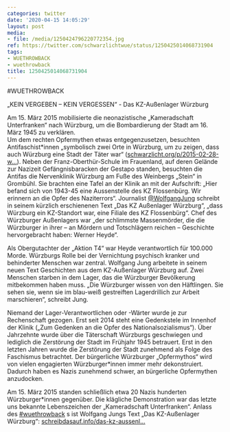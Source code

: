 ```yaml
---
categories: twitter
date: '2020-04-15 14:05:29'
layout: post
media:
- file: /media/1250424796220772354.jpg
ref: https://twitter.com/schwarzlichtwue/status/1250425014068731904
tags:
- WUETHROWBACK
- wuethrowback
title: 1250425014068731904
---
```

#WUETHROWBACK



„KEIN VERGEBEN – KEIN VERGESSEN“ - Das KZ-Außenlager Würzburg



Am 15. März 2015 mobilisierte die neonazistische „Kameradschaft Unterfranken“ nach Würzburg, um die Bombardierung der Stadt am 16. März 1945 zu verklären.  
Um dem rechten Opfermythen etwas entgegenzusetzen, besuchten Antifaschist\*innen „symbolisch zwei Orte in Würzburg, um zu zeigen, dass auch Würzburg eine Stadt der Täter war“ ([schwarzlicht.org/p/2015-02-28-w…](https://schwarzlicht.org/p/2015-02-28-wu-kein-vergeben-kein-vergessen.html)). 
Neben der Franz-Oberthür-Schule im Frauenland, auf deren Gelände zur Nazizeit Gefängnisbaracken der Gestapo standen, besuchten die Antifas die Nervenklinik Würzburg am Fuße des Weinbergs „Stein“ in Grombühl. 
Sie brachten eine Tafel an der Klinik an mit der Aufschrift: „Hier befand sich von 1943-45 eine Aussenstelle des KZ Flossenbürg. Wir erinnern an die Opfer des Naziterrors“. 
Journalist [@WolfgangJung](https://twitter.com/WolfgangJung)  schreibt in seinem kürzlich erschienenen Text „Das KZ Außenlager Würzburg“, „dass Würzburg ein KZ-Standort war, eine Filiale des KZ Flossenbürg“. 
Chef des Würzburger Außenlagers war „der schlimmste Massenmörder, die die Würzburger in ihrer – an Mördern und Totschlägern reichen – Geschichte hervorgebracht haben: Werner Heyde“. 



Als Obergutachter der „Aktion T4“ war Heyde verantwortlich für 100.000 Morde. 
Würzburgs Rolle bei der Vernichtung psychisch kranker und behinderter Menschen war zentral. Wolfgang Jung arbeitete in seinem neuen Text Geschichten aus dem KZ-Außenlager Würzburg auf. Zwei Menschen starben in dem Lager, das die Würzburger Bevölkerung mitbekommen haben muss. 
„Die Würzburger wissen von den Häftlingen. Sie sehen sie, wenn sie im blau-weiß gestreiften Lagerdrillich zur Arbeit marschieren“, schreibt Jung. 



Niemand der Lager-Verantwortlichen oder -Wärter wurde je zur Rechenschaft gezogen. 
Erst seit 2014 steht eine Gedenkstele im Innenhof der Klinik („Zum Gedenken an die Opfer des Nationalsozialismus“). Über Jahrzehnte wurde über die Täterschaft Würzburgs geschwiegen und lediglich die Zerstörung der Stadt im Frühjahr 1945 betrauert. 
Erst in den letzten Jahren wurde die Zerstörung der Stadt zunehmend als Folge des Faschismus betrachtet. Der bürgerliche Würzburger „Opfermythos“ wird von vielen engagierten Würzburger\*innen immer mehr dekonstruiert. 
Dadurch haben es Nazis zunehmend schwer, an bürgerliche Opfermythen anzudocken. 



Am 15. März 2015 standen schließlich etwa 20 Nazis hunderten Würzburger\*innen gegenüber. Die klägliche Demonstration war das letzte uns bekannte Lebenszeichen der „Kameradschaft Unterfranken“. 
Anlass des [#wuethrowback](/t/wuethrowback) s ist Wolfgang Jungs Text „Das KZ-Außenlager Würzburg“: [schreibdasauf.info/das-kz-aussenl…](https://schreibdasauf.info/das-kz-aussenlager-wuerzburg) 